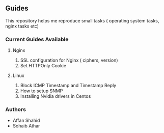 ## Guides

This repository helps me reproduce small tasks ( operating system tasks, nginx tasks etc)

### Current Guides Available

1. Nginx
    1. SSL configuration for Nginx ( ciphers, version)
    2. Set HTTPOnly Cookie

2. Linux
    1. Block ICMP Timestamp and Timestamp Reply
    2. How to setup SNMP
    3. Installing Nvidia drivers in Centos

### Authors
- Affan Shahid
- Sohaib Athar